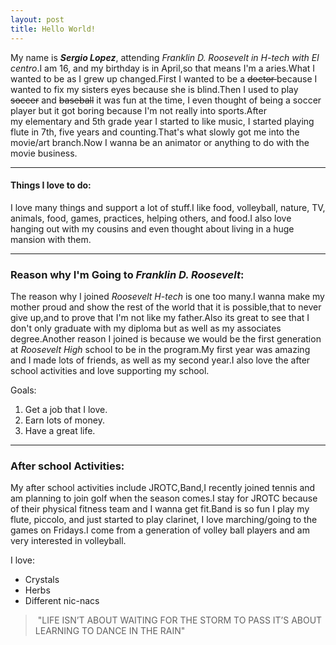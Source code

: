 ```yaml
---
layout: post
title: Hello World!
---
```


My name is <strong><em>Sergio Lopez</em></strong>, attending <em>Franklin D. Roosevelt in H-tech with El centro</em>.I am 16, and my birthday is in April,so that means I'm a aries.What I wanted to be as I grew up changed.First I wanted to be a <del>doctor </del>because I wanted to fix my sisters eyes because she is blind.Then I used to play <del>soccer</del> and <del>baseball</del> it was fun at the time, I even thought of being a soccer player but it got boring because I'm not really into sports.After my elementary and 5th grade year I started to like music, I started playing flute in 7th, five years and counting.That's what slowly got me into the movie/art branch.Now I wanna be an animator or anything to do with the movie business.

<hr />

<h4><strong>Things I love to do:</strong></h4>
I love many things and support a lot of stuff.I like food, volleyball, nature, TV, animals, food, games, practices, helping others, and food.I also love hanging out with my cousins and even thought about living in a huge mansion with them.

<hr />

<h3><strong>Reason why I'm Going to <em>Franklin D. Roosevelt</em>:</strong></h3>
The reason why I joined<em> Roosevelt H-tech</em> is one too many.I wanna make my mother proud and show the rest of the world that it is possible,that to never give up,and to prove that I'm not like my father.Also its great to see that I don't only graduate with my diploma but as well as my associates degree.Another reason I joined is because we would be the first generation at <em>Roosevelt High</em> school to be in the program.My first year was amazing and I made lots of friends, as well as my second year.I also love the after school activities and love supporting my school.

Goals:
<ol>
	<li>Get a job that I love.</li>
	<li>Earn lots of money.</li>
	<li>Have a great life.</li>
</ol>

<hr />

<h3><strong>After school Activities:</strong></h3>
My after school activities include JROTC,Band,I recently joined tennis and am planning to join golf when the season comes.I stay for JROTC because of their physical fitness team and I wanna get fit.Band is so fun I play my flute, piccolo, and just started to play clarinet, I love marching/going to the games on Fridays.I come from a generation of volley ball players and am very interested in volleyball.

I love:
<ul>
	<li>Crystals</li>
	<li>Herbs</li>
	<li>Different nic-nacs</li>
</ul>
<blockquote> "LIFE ISN’T ABOUT WAITING FOR THE STORM TO PASS IT’S ABOUT LEARNING TO DANCE IN THE RAIN"</blockquote>
 
